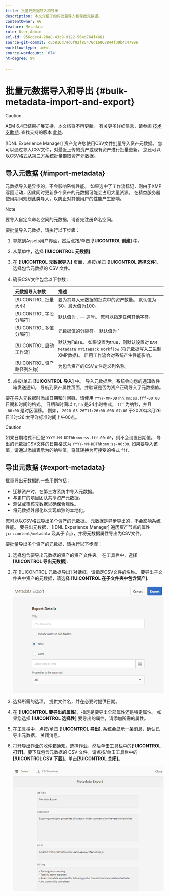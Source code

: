 ```yaml
---
title: 批量元数据导入和导出
description: 本文介绍了如何批量导入和导出元数据。
contentOwner: AG
feature: Metadata
role: User,Admin
exl-id: 956cdec4-2ba8-43c9-9122-564d764f4681
source-git-commit: c5b816d74c6f02f85476d16868844f39b4c47996
workflow-type: tm+mt
source-wordcount: '674'
ht-degree: 9%

---
```


# 批量元数据导入和导出 {#bulk-metadata-import-and-export}

>[!CAUTION]
>
>AEM 6.4已结束扩展支持，本文档将不再更新。 有关更多详细信息，请参阅 [技术支助期](https://helpx.adobe.com/cn/support/programs/eol-matrix.html). 查找支持的版本 [此处](https://experienceleague.adobe.com/docs/).

[!DNL Experience Manager] 资产允许您使用CSV文件批量导入资产元数据。 您可以通过导入CSV文件，对最近上传的资产或现有资产进行批量更新。 您还可以以CSV格式从第三方系统批量摄取资产元数据。

## 导入元数据 {#import-metadata}

元数据导入是异步的，不会影响系统性能。 如果选中了工作流标记，则由于XMP写回活动，因此同时更新多个资产的元数据可能会占用大量资源。 在精益服务器使用期间规划此类导入，以防止对其他用户的性能产生影响。

>[!NOTE]
>
>要导入自定义命名空间的元数据，请首先注册命名空间。

要批量导入元数据，请执行以下步骤：

1. 导航到Assets用户界面，然后点按/单击 **[!UICONTROL 创建]** 中。
1. 从菜单中，选择 **[!UICONTROL 元数据]**.
1. 在 **[!UICONTROL 元数据导入]** 页面，点按/单击 **[!UICONTROL 选择文件]**.  选择包含元数据的 CSV 文件。
1. 确保CSV文件包含以下参数：

   | 元数据导入参数 | 描述 |
   |:---|:---|
   | [!UICONTROL 批量大小] | 要为其导入元数据的批次中的资产数量。 默认值为 50。最大值为100。 |
   | [!UICONTROL 字段分隔符] | 默认值为 `,`  — 逗号。 您可以指定任何其他字符。 |
   | [!UICONTROL 多值分隔符] | 元数据值的分隔符。 默认值为 `|`  — 管道。 |
   | [!UICONTROL 启动工作流] | 默认为False。 如果设置为true，则默认设置对 `DAM Metadata WriteBack Workflow` (将元数据写入二进制XMP数据)。 启用工作流会对系统产生性能影响。 |
   | [!UICONTROL 资产路径列名称] | 为包含资产的CSV文件定义列名称。 |

1. 点按/单击 **[!UICONTROL 导入]** 中。 导入元数据后，系统会向您的通知收件箱发送通知。 导航到资产属性页面，并验证是否为资产正确导入了元数据值。

要在导入元数据时添加日期和时间戳，请使用 `YYYY-MM-DDThh:mm:ss.fff-00:00` 日期和时间的格式。 日期和时间以 `T`, `hh` 是24小时格式， `fff` 为纳秒，并且 `-00:00` 是时区偏移。 例如， `2020-03-26T11:26:00.000-07:00` 于2020年3月26日11时:26:太平洋标准时间上午00点。

>[!CAUTION]
>
>如果日期格式不匹配 `YYYY-MM-DDThh:mm:ss.fff-00:00`，则不会设置日期值。 导出的元数据CSV文件的日期格式为 `YYYY-MM-DDThh:mm:ss-00:00`. 如果要导入该值，请通过添加表示为的纳秒值，将其转换为可接受的格式 `fff`.

## 导出元数据 {#export-metadata}

批量导出元数据的一些用例包括：

* 迁移资产时，在第三方系统中导入元数据。
* 与更广的项目团队共享资产元数据。
* 测试或审核元数据以确保合规性。
* 将元数据外部化以实现单独的本地化。

您可以以CSV格式导出多个资产的元数据。 元数据是异步导出的，不会影响系统性能。 要导出元数据， [!DNL Experience Manager] 遍历资产节点的属性 `jcr:content/metadata` 及其子节点，并将元数据属性导出为CSV文件。

要批量导出多个资产的元数据，请执行以下步骤：

1. 选择包含要导出元数据的资产的资产文件夹。 在工具栏中，选择 **[!UICONTROL 导出元数据]**.

1. 在 [!UICONTROL 元数据导出] 对话框，请指定CSV文件的名称。 要导出子文件夹中资产的元数据，请选择 **[!UICONTROL 在子文件夹中包含资产]**.

   ![export_metadata_page](assets/export_metadata_page.png)

1. 选择所需的选项。 提供文件名，并在必要时提供日期。
1. 在 **[!UICONTROL 要导出的属性]**，指定是要导出全部属性还是特定属性。 如果您选择 **[!UICONTROL 选择性]** 要导出的属性，请添加所需的属性。

1. 在工具栏中，点按/单击 **[!UICONTROL 导出]**. 系统会显示一条消息，确认已导出元数据。 关闭消息。

1. 打开导出作业的收件箱通知。选择作业，然后单击工具栏中的&#x200B;**[!UICONTROL 打开]**。要下载包含元数据的 CSV 文件，请点按/单击工具栏中的 **[!UICONTROL CSV 下载]**。单击&#x200B;**[!UICONTROL 关闭]**。

   ![csv_download](assets/csv_download.png)
